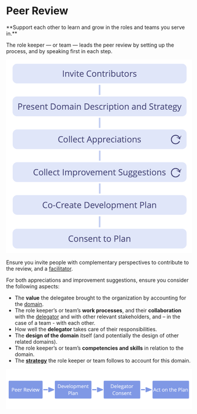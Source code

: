 # Peer Review

<summary>
**Support each other to learn and grow in the roles and teams you serve in.**
</summary>

The role keeper — or team — leads the peer review by setting up the process, and by speaking first in each step.

![Peer review process](img/process/peer-review.png)

Ensure you invite people with complementary perspectives to contribute to the review, and a [facilitator](section:facilitate-meetings).

For both appreciations and improvement suggestions, ensure you consider the following aspects:

-   The **value** the delegatee brought to the organization by accounting for the [domain](glossary:domain).
-   The role keeper’s or team’s **work processes**, and their **collaboration** with the [delegator](glossary:delegator) and with other relevant stakeholders, and – in the case of a team - with each other.
-   How well the **delegator** takes care of their responsibilities.
-   The **design of the domain** itself (and potentially the design of other related domains).
-   The role keeper’s or team’s **competencies and skills** in relation to the domain.
-   The **[strategy](glossary:strategy)** the role keeper or team follows to account for this domain.

![Continuous improvement of people's ability to effectively keep roles or collaborate in teams](img/evolution/development-process.png)


